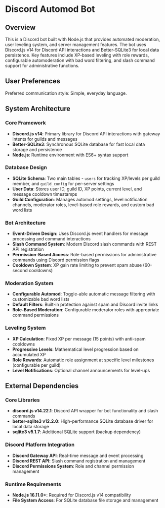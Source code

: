 # Discord Automod Bot

## Overview

This is a Discord bot built with Node.js that provides automated moderation, user leveling system, and server management features. The bot uses Discord.js v14 for Discord API interactions and Better-SQLite3 for local data persistence. Key features include XP-based leveling with role rewards, configurable automoderation with bad word filtering, and slash command support for administrative functions.

## User Preferences

Preferred communication style: Simple, everyday language.

## System Architecture

### Core Framework
- **Discord.js v14**: Primary library for Discord API interactions with gateway intents for guilds and messages
- **Better-SQLite3**: Synchronous SQLite database for fast local data storage and persistence
- **Node.js**: Runtime environment with ES6+ syntax support

### Database Design
- **SQLite Schema**: Two main tables - `users` for tracking XP/levels per guild member, and `guild_config` for per-server settings
- **User Data**: Stores user ID, guild ID, XP points, current level, and message cooldown timestamps
- **Guild Configuration**: Manages automod settings, level notification channels, moderator roles, level-based role rewards, and custom bad word lists

### Bot Architecture
- **Event-Driven Design**: Uses Discord.js event handlers for message processing and command interactions
- **Slash Command System**: Modern Discord slash commands with REST API registration
- **Permission-Based Access**: Role-based permissions for administrative commands using Discord permission flags
- **Cooldown System**: XP gain rate limiting to prevent spam abuse (60-second cooldowns)

### Moderation System
- **Configurable Automod**: Toggle-able automatic message filtering with customizable bad word lists
- **Default Filters**: Built-in protection against spam and Discord invite links
- **Role-Based Moderation**: Configurable moderator roles with appropriate command permissions

### Leveling System
- **XP Calculation**: Fixed XP per message (15 points) with anti-spam cooldowns
- **Progressive Levels**: Mathematical level progression based on accumulated XP
- **Role Rewards**: Automatic role assignment at specific level milestones (configurable per guild)
- **Level Notifications**: Optional channel announcements for level-ups

## External Dependencies

### Core Libraries
- **discord.js v14.22.1**: Discord API wrapper for bot functionality and slash commands
- **better-sqlite3 v12.2.0**: High-performance SQLite database driver for local data storage
- **sqlite3 v5.1.7**: Additional SQLite support (backup dependency)

### Discord Platform Integration
- **Discord Gateway API**: Real-time message and event processing
- **Discord REST API**: Slash command registration and management
- **Discord Permissions System**: Role and channel permission management

### Runtime Requirements
- **Node.js 16.11.0+**: Required for Discord.js v14 compatibility
- **File System Access**: For SQLite database file storage and management
